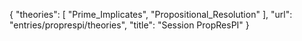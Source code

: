 {
    "theories": [
        "Prime_Implicates",
        "Propositional_Resolution"
    ],
    "url": "entries/proprespi/theories",
    "title": "Session PropResPI"
}